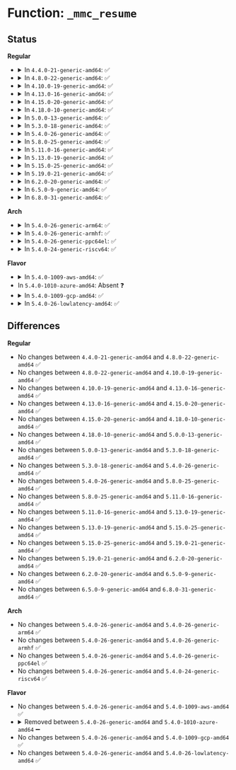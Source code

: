# Function: <code>_mmc_resume</code>

## Status
<b>Regular</b>
<ul>
<li>
<details>
<summary>In <code>4.4.0-21-generic-amd64</code>: ✅</summary>

```c
int _mmc_resume(struct mmc_host * host)
```

```json
{
  "name": "_mmc_resume",
  "collision_type": "Unique Static",
  "inline_type": "No",
  "funcs": [
    {
      "addr": 18446744071585941200,
      "name": "_mmc_resume",
      "external": false,
      "loc": "drivers/mmc/core/mmc.c:1861",
      "file": "drivers/mmc/core/mmc.c",
      "inline": "seen, unknown",
      "caller_inline": [],
      "caller_func": [
        "drivers/mmc/core/mmc.c:mmc_resume"
      ]
    }
  ],
  "symbols": [
    {
      "addr": 18446744071585941200,
      "name": "_mmc_resume",
      "section": ".text",
      "bind": "STB_LOCAL",
      "size": 148
    }
  ]
}
```
</details>
</li>
<li>
<details>
<summary>In <code>4.8.0-22-generic-amd64</code>: ✅</summary>

```c
int _mmc_resume(struct mmc_host * host)
```

```json
{
  "name": "_mmc_resume",
  "collision_type": "Unique Static",
  "inline_type": "No",
  "funcs": [
    {
      "addr": 18446744071586347488,
      "name": "_mmc_resume",
      "external": false,
      "loc": "drivers/mmc/core/mmc.c:1962",
      "file": "drivers/mmc/core/mmc.c",
      "inline": "seen, unknown",
      "caller_inline": [],
      "caller_func": [
        "drivers/mmc/core/mmc.c:mmc_runtime_resume"
      ]
    }
  ],
  "symbols": [
    {
      "addr": 18446744071586347488,
      "name": "_mmc_resume",
      "section": ".text",
      "bind": "STB_LOCAL",
      "size": 148
    }
  ]
}
```
</details>
</li>
<li>
<details>
<summary>In <code>4.10.0-19-generic-amd64</code>: ✅</summary>

```c
int _mmc_resume(struct mmc_host * host)
```

```json
{
  "name": "_mmc_resume",
  "collision_type": "Unique Static",
  "inline_type": "No",
  "funcs": [
    {
      "addr": 18446744071586555904,
      "name": "_mmc_resume",
      "external": false,
      "loc": "drivers/mmc/core/mmc.c:1985",
      "file": "drivers/mmc/core/mmc.c",
      "inline": "seen, unknown",
      "caller_inline": [],
      "caller_func": [
        "drivers/mmc/core/mmc.c:mmc_runtime_resume"
      ]
    }
  ],
  "symbols": [
    {
      "addr": 18446744071586555904,
      "name": "_mmc_resume",
      "section": ".text",
      "bind": "STB_LOCAL",
      "size": 109
    }
  ]
}
```
</details>
</li>
<li>
<details>
<summary>In <code>4.13.0-16-generic-amd64</code>: ✅</summary>

```c
int _mmc_resume(struct mmc_host * host)
```

```json
{
  "name": "_mmc_resume",
  "collision_type": "Unique Static",
  "inline_type": "No",
  "funcs": [
    {
      "addr": 18446744071586680976,
      "name": "_mmc_resume",
      "external": false,
      "loc": "drivers/mmc/core/mmc.c:2012",
      "file": "drivers/mmc/core/mmc.c",
      "inline": "seen, unknown",
      "caller_inline": [],
      "caller_func": [
        "drivers/mmc/core/mmc.c:mmc_runtime_resume",
        "drivers/mmc/core/mmc.c:mmc_shutdown"
      ]
    }
  ],
  "symbols": [
    {
      "addr": 18446744071586680976,
      "name": "_mmc_resume",
      "section": ".text",
      "bind": "STB_LOCAL",
      "size": 109
    }
  ]
}
```
</details>
</li>
<li>
<details>
<summary>In <code>4.15.0-20-generic-amd64</code>: ✅</summary>

```c
int _mmc_resume(struct mmc_host * host)
```

```json
{
  "name": "_mmc_resume",
  "collision_type": "Unique Static",
  "inline_type": "No",
  "funcs": [
    {
      "addr": 18446744071587165408,
      "name": "_mmc_resume",
      "external": false,
      "loc": "drivers/mmc/core/mmc.c:2027",
      "file": "drivers/mmc/core/mmc.c",
      "inline": "seen, unknown",
      "caller_inline": [],
      "caller_func": [
        "drivers/mmc/core/mmc.c:mmc_runtime_resume",
        "drivers/mmc/core/mmc.c:mmc_shutdown"
      ]
    }
  ],
  "symbols": [
    {
      "addr": 18446744071587165408,
      "name": "_mmc_resume",
      "section": ".text",
      "bind": "STB_LOCAL",
      "size": 111
    }
  ]
}
```
</details>
</li>
<li>
<details>
<summary>In <code>4.18.0-10-generic-amd64</code>: ✅</summary>

```c
int _mmc_resume(struct mmc_host * host)
```

```json
{
  "name": "_mmc_resume",
  "collision_type": "Unique Static",
  "inline_type": "No",
  "funcs": [
    {
      "addr": 18446744071587463968,
      "name": "_mmc_resume",
      "external": false,
      "loc": "drivers/mmc/core/mmc.c:2041",
      "file": "drivers/mmc/core/mmc.c",
      "inline": "seen, unknown",
      "caller_inline": [],
      "caller_func": [
        "drivers/mmc/core/mmc.c:mmc_runtime_resume",
        "drivers/mmc/core/mmc.c:mmc_shutdown"
      ]
    }
  ],
  "symbols": [
    {
      "addr": 18446744071587463968,
      "name": "_mmc_resume",
      "section": ".text",
      "bind": "STB_LOCAL",
      "size": 111
    }
  ]
}
```
</details>
</li>
<li>
<details>
<summary>In <code>5.0.0-13-generic-amd64</code>: ✅</summary>

```c
int _mmc_resume(struct mmc_host * host)
```

```json
{
  "name": "_mmc_resume",
  "collision_type": "Unique Static",
  "inline_type": "No",
  "funcs": [
    {
      "addr": 18446744071587644176,
      "name": "_mmc_resume",
      "external": false,
      "loc": "drivers/mmc/core/mmc.c:2058",
      "file": "drivers/mmc/core/mmc.c",
      "inline": "seen, unknown",
      "caller_inline": [],
      "caller_func": [
        "drivers/mmc/core/mmc.c:mmc_runtime_resume",
        "drivers/mmc/core/mmc.c:mmc_shutdown"
      ]
    }
  ],
  "symbols": [
    {
      "addr": 18446744071587644176,
      "name": "_mmc_resume",
      "section": ".text",
      "bind": "STB_LOCAL",
      "size": 111
    }
  ]
}
```
</details>
</li>
<li>
<details>
<summary>In <code>5.3.0-18-generic-amd64</code>: ✅</summary>

```c
int _mmc_resume(struct mmc_host * host)
```

```json
{
  "name": "_mmc_resume",
  "collision_type": "Unique Static",
  "inline_type": "No",
  "funcs": [
    {
      "addr": 18446744071587922336,
      "name": "_mmc_resume",
      "external": false,
      "loc": "drivers/mmc/core/mmc.c:2065",
      "file": "drivers/mmc/core/mmc.c",
      "inline": "seen, unknown",
      "caller_inline": [],
      "caller_func": [
        "drivers/mmc/core/mmc.c:mmc_runtime_resume",
        "drivers/mmc/core/mmc.c:mmc_shutdown"
      ]
    }
  ],
  "symbols": [
    {
      "addr": 18446744071587922336,
      "name": "_mmc_resume",
      "section": ".text",
      "bind": "STB_LOCAL",
      "size": 116
    }
  ]
}
```
</details>
</li>
<li>
<details>
<summary>In <code>5.4.0-26-generic-amd64</code>: ✅</summary>

```c
int _mmc_resume(struct mmc_host * host)
```

```json
{
  "name": "_mmc_resume",
  "collision_type": "Unique Static",
  "inline_type": "No",
  "funcs": [
    {
      "addr": 18446744071588128256,
      "name": "_mmc_resume",
      "external": false,
      "loc": "drivers/mmc/core/mmc.c:2068",
      "file": "drivers/mmc/core/mmc.c",
      "inline": "seen, unknown",
      "caller_inline": [],
      "caller_func": [
        "drivers/mmc/core/mmc.c:mmc_runtime_resume",
        "drivers/mmc/core/mmc.c:mmc_shutdown"
      ]
    }
  ],
  "symbols": [
    {
      "addr": 18446744071588128256,
      "name": "_mmc_resume",
      "section": ".text",
      "bind": "STB_LOCAL",
      "size": 116
    }
  ]
}
```
</details>
</li>
<li>
<details>
<summary>In <code>5.8.0-25-generic-amd64</code>: ✅</summary>

```c
int _mmc_resume(struct mmc_host * host)
```

```json
{
  "name": "_mmc_resume",
  "collision_type": "Unique Static",
  "inline_type": "No",
  "funcs": [
    {
      "addr": 18446744071588991072,
      "name": "_mmc_resume",
      "external": false,
      "loc": "drivers/mmc/core/mmc.c:2077",
      "file": "drivers/mmc/core/mmc.c",
      "inline": "seen, unknown",
      "caller_inline": [],
      "caller_func": [
        "drivers/mmc/core/mmc.c:mmc_runtime_resume",
        "drivers/mmc/core/mmc.c:mmc_shutdown"
      ]
    }
  ],
  "symbols": [
    {
      "addr": 18446744071588991072,
      "name": "_mmc_resume",
      "section": ".text",
      "bind": "STB_LOCAL",
      "size": 116
    }
  ]
}
```
</details>
</li>
<li>
<details>
<summary>In <code>5.11.0-16-generic-amd64</code>: ✅</summary>

```c
int _mmc_resume(struct mmc_host * host)
```

```json
{
  "name": "_mmc_resume",
  "collision_type": "Unique Static",
  "inline_type": "No",
  "funcs": [
    {
      "addr": 18446744071589002304,
      "name": "_mmc_resume",
      "external": false,
      "loc": "drivers/mmc/core/mmc.c:2089",
      "file": "drivers/mmc/core/mmc.c",
      "inline": "seen, unknown",
      "caller_inline": [],
      "caller_func": [
        "drivers/mmc/core/mmc.c:mmc_runtime_resume",
        "drivers/mmc/core/mmc.c:mmc_shutdown"
      ]
    }
  ],
  "symbols": [
    {
      "addr": 18446744071589002304,
      "name": "_mmc_resume",
      "section": ".text",
      "bind": "STB_LOCAL",
      "size": 116
    }
  ]
}
```
</details>
</li>
<li>
<details>
<summary>In <code>5.13.0-19-generic-amd64</code>: ✅</summary>

```c
int _mmc_resume(struct mmc_host * host)
```

```json
{
  "name": "_mmc_resume",
  "collision_type": "Unique Static",
  "inline_type": "No",
  "funcs": [
    {
      "addr": 18446744071588889616,
      "name": "_mmc_resume",
      "external": false,
      "loc": "drivers/mmc/core/mmc.c:2091",
      "file": "drivers/mmc/core/mmc.c",
      "inline": "seen, unknown",
      "caller_inline": [],
      "caller_func": [
        "drivers/mmc/core/mmc.c:mmc_runtime_resume",
        "drivers/mmc/core/mmc.c:mmc_shutdown"
      ]
    }
  ],
  "symbols": [
    {
      "addr": 18446744071588889616,
      "name": "_mmc_resume",
      "section": ".text",
      "bind": "STB_LOCAL",
      "size": 116
    }
  ]
}
```
</details>
</li>
<li>
<details>
<summary>In <code>5.15.0-25-generic-amd64</code>: ✅</summary>

```c
int _mmc_resume(struct mmc_host * host)
```

```json
{
  "name": "_mmc_resume",
  "collision_type": "Unique Static",
  "inline_type": "No",
  "funcs": [
    {
      "addr": 18446744071589593408,
      "name": "_mmc_resume",
      "external": false,
      "loc": "drivers/mmc/core/mmc.c:2114",
      "file": "drivers/mmc/core/mmc.c",
      "inline": "seen, unknown",
      "caller_inline": [],
      "caller_func": [
        "drivers/mmc/core/mmc.c:mmc_runtime_resume",
        "drivers/mmc/core/mmc.c:mmc_shutdown"
      ]
    }
  ],
  "symbols": [
    {
      "addr": 18446744071589593408,
      "name": "_mmc_resume",
      "section": ".text",
      "bind": "STB_LOCAL",
      "size": 116
    }
  ]
}
```
</details>
</li>
<li>
<details>
<summary>In <code>5.19.0-21-generic-amd64</code>: ✅</summary>

```c
int _mmc_resume(struct mmc_host * host)
```

```json
{
  "name": "_mmc_resume",
  "collision_type": "Unique Static",
  "inline_type": "No",
  "funcs": [
    {
      "addr": 18446744071591089392,
      "name": "_mmc_resume",
      "external": false,
      "loc": "drivers/mmc/core/mmc.c:2149",
      "file": "drivers/mmc/core/mmc.c",
      "inline": "seen, unknown",
      "caller_inline": [],
      "caller_func": [
        "drivers/mmc/core/mmc.c:mmc_runtime_resume",
        "drivers/mmc/core/mmc.c:mmc_shutdown"
      ]
    }
  ],
  "symbols": [
    {
      "addr": 18446744071591089392,
      "name": "_mmc_resume",
      "section": ".text",
      "bind": "STB_LOCAL",
      "size": 121
    }
  ]
}
```
</details>
</li>
<li>
<details>
<summary>In <code>6.2.0-20-generic-amd64</code>: ✅</summary>

```c
int _mmc_resume(struct mmc_host * host)
```

```json
{
  "name": "_mmc_resume",
  "collision_type": "Unique Static",
  "inline_type": "No",
  "funcs": [
    {
      "addr": 18446744071592807232,
      "name": "_mmc_resume",
      "external": false,
      "loc": "drivers/mmc/core/mmc.c:2149",
      "file": "drivers/mmc/core/mmc.c",
      "inline": "seen, unknown",
      "caller_inline": [],
      "caller_func": [
        "drivers/mmc/core/mmc.c:mmc_runtime_resume",
        "drivers/mmc/core/mmc.c:mmc_shutdown"
      ]
    }
  ],
  "symbols": [
    {
      "addr": 18446744071592807232,
      "name": "_mmc_resume",
      "section": ".text",
      "bind": "STB_LOCAL",
      "size": 121
    }
  ]
}
```
</details>
</li>
<li>
<details>
<summary>In <code>6.5.0-9-generic-amd64</code>: ✅</summary>

```c
int _mmc_resume(struct mmc_host * host)
```

```json
{
  "name": "_mmc_resume",
  "collision_type": "Unique Static",
  "inline_type": "No",
  "funcs": [
    {
      "addr": 18446744071593243904,
      "name": "_mmc_resume",
      "external": false,
      "loc": "drivers/mmc/core/mmc.c:2149",
      "file": "drivers/mmc/core/mmc.c",
      "inline": "seen, unknown",
      "caller_inline": [],
      "caller_func": [
        "drivers/mmc/core/mmc.c:mmc_runtime_resume",
        "drivers/mmc/core/mmc.c:mmc_shutdown"
      ]
    }
  ],
  "symbols": [
    {
      "addr": 18446744071593243904,
      "name": "_mmc_resume",
      "section": ".text",
      "bind": "STB_LOCAL",
      "size": 121
    }
  ]
}
```
</details>
</li>
<li>
<details>
<summary>In <code>6.8.0-31-generic-amd64</code>: ✅</summary>

```c
int _mmc_resume(struct mmc_host * host)
```

```json
{
  "name": "_mmc_resume",
  "collision_type": "Unique Static",
  "inline_type": "No",
  "funcs": [
    {
      "addr": 18446744071593999056,
      "name": "_mmc_resume",
      "external": false,
      "loc": "drivers/mmc/core/mmc.c:2174",
      "file": "drivers/mmc/core/mmc.c",
      "inline": "seen, unknown",
      "caller_inline": [],
      "caller_func": [
        "drivers/mmc/core/mmc.c:mmc_runtime_resume",
        "drivers/mmc/core/mmc.c:mmc_shutdown"
      ]
    }
  ],
  "symbols": [
    {
      "addr": 18446744071593999056,
      "name": "_mmc_resume",
      "section": ".text",
      "bind": "STB_LOCAL",
      "size": 121
    }
  ]
}
```
</details>
</li>
</ul>
<b>Arch</b>
<ul>
<li>
<details>
<summary>In <code>5.4.0-26-generic-arm64</code>: ✅</summary>

```c
int _mmc_resume(struct mmc_host * host)
```

```json
{
  "name": "_mmc_resume",
  "collision_type": "Unique Static",
  "inline_type": "No",
  "funcs": [
    {
      "addr": 18446603336501381824,
      "name": "_mmc_resume",
      "external": false,
      "loc": "drivers/mmc/core/mmc.c:2068",
      "file": "drivers/mmc/core/mmc.c",
      "inline": "seen, unknown",
      "caller_inline": [],
      "caller_func": [
        "drivers/mmc/core/mmc.c:mmc_runtime_resume",
        "drivers/mmc/core/mmc.c:mmc_shutdown"
      ]
    }
  ],
  "symbols": [
    {
      "addr": 18446603336501381824,
      "name": "_mmc_resume",
      "section": ".text",
      "bind": "STB_LOCAL",
      "size": 128
    }
  ]
}
```
</details>
</li>
<li>
<details>
<summary>In <code>5.4.0-26-generic-armhf</code>: ✅</summary>

```c
int _mmc_resume(struct mmc_host * host)
```

```json
{
  "name": "_mmc_resume",
  "collision_type": "Unique Static",
  "inline_type": "No",
  "funcs": [
    {
      "addr": 3233871336,
      "name": "_mmc_resume",
      "external": false,
      "loc": "drivers/mmc/core/mmc.c:2068",
      "file": "drivers/mmc/core/mmc.c",
      "inline": "seen, unknown",
      "caller_inline": [],
      "caller_func": [
        "drivers/mmc/core/mmc.c:mmc_runtime_resume",
        "drivers/mmc/core/mmc.c:mmc_shutdown"
      ]
    }
  ],
  "symbols": [
    {
      "addr": 3233871336,
      "name": "_mmc_resume",
      "section": ".text",
      "bind": "STB_LOCAL",
      "size": 116
    }
  ]
}
```
</details>
</li>
<li>
<details>
<summary>In <code>5.4.0-26-generic-ppc64el</code>: ✅</summary>

```c
int _mmc_resume(struct mmc_host * host)
```

```json
{
  "name": "_mmc_resume",
  "collision_type": "Unique Static",
  "inline_type": "No",
  "funcs": [
    {
      "addr": 13835058055294940560,
      "name": "_mmc_resume",
      "external": false,
      "loc": "drivers/mmc/core/mmc.c:2068",
      "file": "drivers/mmc/core/mmc.c",
      "inline": "seen, unknown",
      "caller_inline": [],
      "caller_func": [
        "drivers/mmc/core/mmc.c:mmc_runtime_resume",
        "drivers/mmc/core/mmc.c:mmc_shutdown"
      ]
    }
  ],
  "symbols": [
    {
      "addr": 13835058055294940560,
      "name": "_mmc_resume",
      "section": ".text",
      "bind": "STB_LOCAL",
      "size": 220
    }
  ]
}
```
</details>
</li>
<li>
<details>
<summary>In <code>5.4.0-24-generic-riscv64</code>: ✅</summary>

```c
int _mmc_resume(struct mmc_host * host)
```

```json
{
  "name": "_mmc_resume",
  "collision_type": "Unique Static",
  "inline_type": "No",
  "funcs": [
    {
      "addr": 18446743936277991498,
      "name": "_mmc_resume",
      "external": false,
      "loc": "drivers/mmc/core/mmc.c:2068",
      "file": "drivers/mmc/core/mmc.c",
      "inline": "seen, unknown",
      "caller_inline": [],
      "caller_func": [
        "drivers/mmc/core/mmc.c:mmc_runtime_resume",
        "drivers/mmc/core/mmc.c:mmc_shutdown"
      ]
    }
  ],
  "symbols": [
    {
      "addr": 18446743936277991498,
      "name": "_mmc_resume",
      "section": ".text",
      "bind": "STB_LOCAL",
      "size": 128
    }
  ]
}
```
</details>
</li>
</ul>
<b>Flavor</b>
<ul>
<li>
<details>
<summary>In <code>5.4.0-1009-aws-amd64</code>: ✅</summary>

```c
int _mmc_resume(struct mmc_host * host)
```

```json
{
  "name": "_mmc_resume",
  "collision_type": "Unique Static",
  "inline_type": "No",
  "funcs": [
    {
      "addr": 18446744071587749824,
      "name": "_mmc_resume",
      "external": false,
      "loc": "drivers/mmc/core/mmc.c:2068",
      "file": "drivers/mmc/core/mmc.c",
      "inline": "seen, unknown",
      "caller_inline": [],
      "caller_func": [
        "drivers/mmc/core/mmc.c:mmc_runtime_resume",
        "drivers/mmc/core/mmc.c:mmc_shutdown"
      ]
    }
  ],
  "symbols": [
    {
      "addr": 18446744071587749824,
      "name": "_mmc_resume",
      "section": ".text",
      "bind": "STB_LOCAL",
      "size": 116
    }
  ]
}
```
</details>
</li>
<li>
In <code>5.4.0-1010-azure-amd64</code>: Absent ❓
</li>
<li>
<details>
<summary>In <code>5.4.0-1009-gcp-amd64</code>: ✅</summary>

```c
int _mmc_resume(struct mmc_host * host)
```

```json
{
  "name": "_mmc_resume",
  "collision_type": "Unique Static",
  "inline_type": "No",
  "funcs": [
    {
      "addr": 18446744071588082784,
      "name": "_mmc_resume",
      "external": false,
      "loc": "drivers/mmc/core/mmc.c:2068",
      "file": "drivers/mmc/core/mmc.c",
      "inline": "seen, unknown",
      "caller_inline": [],
      "caller_func": [
        "drivers/mmc/core/mmc.c:mmc_runtime_resume",
        "drivers/mmc/core/mmc.c:mmc_shutdown"
      ]
    }
  ],
  "symbols": [
    {
      "addr": 18446744071588082784,
      "name": "_mmc_resume",
      "section": ".text",
      "bind": "STB_LOCAL",
      "size": 116
    }
  ]
}
```
</details>
</li>
<li>
<details>
<summary>In <code>5.4.0-26-lowlatency-amd64</code>: ✅</summary>

```c
int _mmc_resume(struct mmc_host * host)
```

```json
{
  "name": "_mmc_resume",
  "collision_type": "Unique Static",
  "inline_type": "No",
  "funcs": [
    {
      "addr": 18446744071588200320,
      "name": "_mmc_resume",
      "external": false,
      "loc": "drivers/mmc/core/mmc.c:2068",
      "file": "drivers/mmc/core/mmc.c",
      "inline": "seen, unknown",
      "caller_inline": [],
      "caller_func": [
        "drivers/mmc/core/mmc.c:mmc_runtime_resume",
        "drivers/mmc/core/mmc.c:mmc_shutdown"
      ]
    }
  ],
  "symbols": [
    {
      "addr": 18446744071588200320,
      "name": "_mmc_resume",
      "section": ".text",
      "bind": "STB_LOCAL",
      "size": 116
    }
  ]
}
```
</details>
</li>
</ul>

## Differences
<b>Regular</b>
<ul>
<li>
No changes between <code>4.4.0-21-generic-amd64</code> and <code>4.8.0-22-generic-amd64</code> ✅
</li>
<li>
No changes between <code>4.8.0-22-generic-amd64</code> and <code>4.10.0-19-generic-amd64</code> ✅
</li>
<li>
No changes between <code>4.10.0-19-generic-amd64</code> and <code>4.13.0-16-generic-amd64</code> ✅
</li>
<li>
No changes between <code>4.13.0-16-generic-amd64</code> and <code>4.15.0-20-generic-amd64</code> ✅
</li>
<li>
No changes between <code>4.15.0-20-generic-amd64</code> and <code>4.18.0-10-generic-amd64</code> ✅
</li>
<li>
No changes between <code>4.18.0-10-generic-amd64</code> and <code>5.0.0-13-generic-amd64</code> ✅
</li>
<li>
No changes between <code>5.0.0-13-generic-amd64</code> and <code>5.3.0-18-generic-amd64</code> ✅
</li>
<li>
No changes between <code>5.3.0-18-generic-amd64</code> and <code>5.4.0-26-generic-amd64</code> ✅
</li>
<li>
No changes between <code>5.4.0-26-generic-amd64</code> and <code>5.8.0-25-generic-amd64</code> ✅
</li>
<li>
No changes between <code>5.8.0-25-generic-amd64</code> and <code>5.11.0-16-generic-amd64</code> ✅
</li>
<li>
No changes between <code>5.11.0-16-generic-amd64</code> and <code>5.13.0-19-generic-amd64</code> ✅
</li>
<li>
No changes between <code>5.13.0-19-generic-amd64</code> and <code>5.15.0-25-generic-amd64</code> ✅
</li>
<li>
No changes between <code>5.15.0-25-generic-amd64</code> and <code>5.19.0-21-generic-amd64</code> ✅
</li>
<li>
No changes between <code>5.19.0-21-generic-amd64</code> and <code>6.2.0-20-generic-amd64</code> ✅
</li>
<li>
No changes between <code>6.2.0-20-generic-amd64</code> and <code>6.5.0-9-generic-amd64</code> ✅
</li>
<li>
No changes between <code>6.5.0-9-generic-amd64</code> and <code>6.8.0-31-generic-amd64</code> ✅
</li>
</ul>
<b>Arch</b>
<ul>
<li>
No changes between <code>5.4.0-26-generic-amd64</code> and <code>5.4.0-26-generic-arm64</code> ✅
</li>
<li>
No changes between <code>5.4.0-26-generic-amd64</code> and <code>5.4.0-26-generic-armhf</code> ✅
</li>
<li>
No changes between <code>5.4.0-26-generic-amd64</code> and <code>5.4.0-26-generic-ppc64el</code> ✅
</li>
<li>
No changes between <code>5.4.0-26-generic-amd64</code> and <code>5.4.0-24-generic-riscv64</code> ✅
</li>
</ul>
<b>Flavor</b>
<ul>
<li>
No changes between <code>5.4.0-26-generic-amd64</code> and <code>5.4.0-1009-aws-amd64</code> ✅
</li>
<li>
<details>
<summary>Removed between <code>5.4.0-26-generic-amd64</code> and <code>5.4.0-1010-azure-amd64</code> ➖</summary>

```c
int _mmc_resume(struct mmc_host * host)
```
</details>
</li>
<li>
No changes between <code>5.4.0-26-generic-amd64</code> and <code>5.4.0-1009-gcp-amd64</code> ✅
</li>
<li>
No changes between <code>5.4.0-26-generic-amd64</code> and <code>5.4.0-26-lowlatency-amd64</code> ✅
</li>
</ul>
